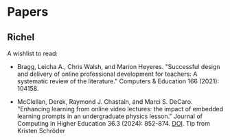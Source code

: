 # Papers

## Richel

A wishlist to read:

- Bragg, Leicha A., Chris Walsh, and Marion Heyeres.
  "Successful design and delivery of online professional development for
  teachers: A systematic review of the literature."
  Computers & Education 166 (2021): 104158.


- McClellan, Derek, Raymond J. Chastain, and Marci S. DeCaro.
  "Enhancing learning from online video lectures:
  the impact of embedded learning prompts in an undergraduate physics lesson."
  Journal of Computing in Higher Education 36.3 (2024): 852-874.
  [DOI](https://doi.org/10.1007/s12528-023-09379-w).
  Tip from Kristen Schröder

